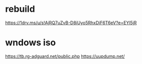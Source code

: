 # rebuild

https://1drv.ms/u/s!AjRQ7uZvB-D8iUyo5RhxDiF6T6eV?e=EYl5jR
# wndows iso
https://tb.rg-adguard.net/public.php
https://uupdump.net/

